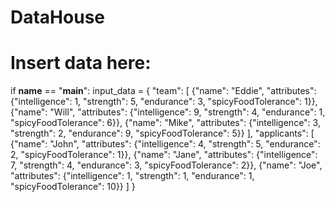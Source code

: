 # DataHouse
# Insert data here:

if __name__ == "__main__":
    input_data = {
        "team": [
            {"name": "Eddie", "attributes": {"intelligence": 1, "strength": 5, "endurance": 3, "spicyFoodTolerance": 1}},
            {"name": "Will", "attributes": {"intelligence": 9, "strength": 4, "endurance": 1, "spicyFoodTolerance": 6}},
            {"name": "Mike", "attributes": {"intelligence": 3, "strength": 2, "endurance": 9, "spicyFoodTolerance": 5}}
        ],
        "applicants": [
            {"name": "John", "attributes": {"intelligence": 4, "strength": 5, "endurance": 2, "spicyFoodTolerance": 1}},
            {"name": "Jane", "attributes": {"intelligence": 7, "strength": 4, "endurance": 3, "spicyFoodTolerance": 2}},
            {"name": "Joe", "attributes": {"intelligence": 1, "strength": 1, "endurance": 1, "spicyFoodTolerance": 10}}
        ]
    }

